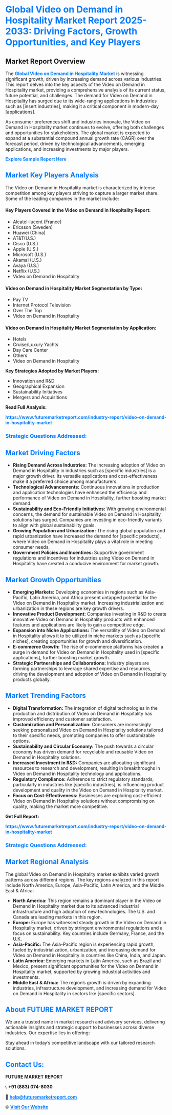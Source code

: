 <h1 style="color: #007BFF;">Global Video on Demand in Hospitality Market Report 2025-2033: Driving Factors, Growth Opportunities, and Key Players</h1>

<section id="overview">
<h2>Market Report Overview</h2>
<p>The <a href="https://www.futuremarketreport.com/industry-report/video-on-demand-in-hospitality-market" style="color: #007BFF; text-decoration: none;"><strong>Global Video on Demand in Hospitality Market</strong></a> is witnessing significant growth, driven by increasing demand across various industries. This report delves into the key aspects of the Video on Demand in Hospitality market, providing a comprehensive analysis of its current status, future potential, and challenges. The demand for Video on Demand in Hospitality has surged due to its wide-ranging applications in industries such as [insert industries], making it a critical component in modern-day [applications].</p>
<p>As consumer preferences shift and industries innovate, the Video on Demand in Hospitality market continues to evolve, offering both challenges and opportunities for stakeholders. The global market is expected to expand at a substantial compound annual growth rate (CAGR) over the forecast period, driven by technological advancements, emerging applications, and increasing investments by major players.</p>
</section>

<section id="overview">
<p><a href="https://www.futuremarketreport.com/request-sample/reportId=110519" style="color: #007BFF; text-decoration: none;"><strong>Explore Sample Report Here</strong></a></p>
</section>

<section id="key-players">
<h2 style="color: #007BFF;">Market Key Players Analysis</h2>
<p>The Video on Demand in Hospitality market is characterized by intense competition among key players striving to capture a larger market share. Some of the leading companies in the market include:</p>
<h4>Key Players Covered in the Video on Demand in Hospitality Report:</h4>
<ul><li>Alcatel-lucent (France)</li><li>Ericsson (Sweden)</li><li>Huawei (China)</li><li>AT&amp;T(U.S.)</li><li>Cisco (U.S.)</li><li>Apple (U.S.)</li><li>Microsoft (U.S.)</li><li>Akamai (U.S.)</li><li>Avaya (U.S.)</li><li>Netflix (U.S.)</li><li>Video on Demand in Hospitality</li></ul>
<h4>Video on Demand in Hospitality Market Segmentation by Type:</h4>
<ul><li>Pay TV</li><li>Internet Protocol Television</li><li>Over The Top</li><li>Video on Demand in Hospitality</li></ul>

<h4>Video on Demand in Hospitality Market Segmentation by Application:</h4>
<ul><li>Hotels</li><li>Cruise/Luxury Yachts</li><li>Day Care Center</li><li>Others</li><li>Video on Demand in Hospitality</li></ul>
<p><strong>Key Strategies Adopted by Market Players:</strong></p>
<ul>
<li>Innovation and R&D</li>
<li>Geographical Expansion</li>
<li>Sustainability Initiatives</li>
<li>Mergers and Acquisitions</li>
</ul>
</section>

<section>
<p><strong>Read Full Analysis: </strong></p><a href="https://www.futuremarketreport.com/industry-report/video-on-demand-in-hospitality-market" style="color: #007BFF; text-decoration: none;"><strong>https://www.futuremarketreport.com/industry-report/video-on-demand-in-hospitality-market</strong></a>
<h3 style="color: #007BFF;">Strategic Questions Addressed:</h3>
</section>

<section id="driving-factors">
<h2 style="color: #007BFF;">Market Driving Factors</h2>
<ul>
<li><strong>Rising Demand Across Industries:</strong> The increasing adoption of Video on Demand in Hospitality in industries such as [specific industries] is a major growth driver. Its versatile applications and cost-effectiveness make it a preferred choice among manufacturers.</li>
<li><strong>Technological Advancements:</strong> Continuous innovations in production and application technologies have enhanced the efficiency and performance of Video on Demand in Hospitality, further boosting market demand.</li>
<li><strong>Sustainability and Eco-Friendly Initiatives:</strong> With growing environmental concerns, the demand for sustainable Video on Demand in Hospitality solutions has surged. Companies are investing in eco-friendly variants to align with global sustainability goals.</li>
<li><strong>Growing Population and Urbanization:</strong> The rising global population and rapid urbanization have increased the demand for [specific products], where Video on Demand in Hospitality plays a vital role in meeting consumer needs.</li>
<li><strong>Government Policies and Incentives:</strong> Supportive government regulations and incentives for industries using Video on Demand in Hospitality have created a conducive environment for market growth.</li>
</ul>
</section>

<section id="growth-opportunities">
<h2 style="color: #007BFF;">Market Growth Opportunities</h2>
<ul>
<li><strong>Emerging Markets:</strong> Developing economies in regions such as Asia-Pacific, Latin America, and Africa present untapped potential for the Video on Demand in Hospitality market. Increasing industrialization and urbanization in these regions are key growth drivers.</li>
<li><strong>Innovative Product Development:</strong> Companies investing in R&D to create innovative Video on Demand in Hospitality products with enhanced features and applications are likely to gain a competitive edge.</li>
<li><strong>Expansion into Niche Applications:</strong> The versatility of Video on Demand in Hospitality allows it to be utilized in niche markets such as [specific niches], creating opportunities for growth and diversification.</li>
<li><strong>E-commerce Growth:</strong> The rise of e-commerce platforms has created a surge in demand for Video on Demand in Hospitality used in [specific applications], further boosting market growth.</li>
<li><strong>Strategic Partnerships and Collaborations:</strong> Industry players are forming partnerships to leverage shared expertise and resources, driving the development and adoption of Video on Demand in Hospitality products globally.</li>
</ul>
</section>

<section id="trending-factors">
<h2 style="color: #007BFF;">Market Trending Factors</h2>
<ul>
<li><strong>Digital Transformation:</strong> The integration of digital technologies in the production and distribution of Video on Demand in Hospitality has improved efficiency and customer satisfaction.</li>
<li><strong>Customization and Personalization:</strong> Consumers are increasingly seeking personalized Video on Demand in Hospitality solutions tailored to their specific needs, prompting companies to offer customizable options.</li>
<li><strong>Sustainability and Circular Economy:</strong> The push towards a circular economy has driven demand for recyclable and reusable Video on Demand in Hospitality solutions.</li>
<li><strong>Increased Investment in R&D:</strong> Companies are allocating significant resources to research and development, resulting in breakthroughs in Video on Demand in Hospitality technology and applications.</li>
<li><strong>Regulatory Compliance:</strong> Adherence to strict regulatory standards, particularly in industries like [specific industries], is influencing product development and quality in the Video on Demand in Hospitality market.</li>
<li><strong>Focus on Cost-Effectiveness:</strong> Businesses are exploring cost-efficient Video on Demand in Hospitality solutions without compromising on quality, making the market more competitive.</li>
</ul>
</section>

<section>
<p><strong>Get Full Report: </strong></p><a href="https://www.futuremarketreport.com/industry-report/video-on-demand-in-hospitality-market" style="color: #007BFF; text-decoration: none;"><strong>https://www.futuremarketreport.com/industry-report/video-on-demand-in-hospitality-market</strong></a>
<h3 style="color: #007BFF;">Strategic Questions Addressed:</h3>
</section>


<section id="regional-analysis">
<h2 style="color: #007BFF;">Market Regional Analysis</h2>
<p>The global Video on Demand in Hospitality market exhibits varied growth patterns across different regions. The key regions analyzed in this report include North America, Europe, Asia-Pacific, Latin America, and the Middle East & Africa:</p>
<ul>
<li><strong>North America:</strong> This region remains a dominant player in the Video on Demand in Hospitality market due to its advanced industrial infrastructure and high adoption of new technologies. The U.S. and Canada are leading markets in this region.</li>
<li><strong>Europe:</strong> Europe has witnessed steady growth in the Video on Demand in Hospitality market, driven by stringent environmental regulations and a focus on sustainability. Key countries include Germany, France, and the U.K.</li>
<li><strong>Asia-Pacific:</strong> The Asia-Pacific region is experiencing rapid growth, fueled by industrialization, urbanization, and increasing demand for Video on Demand in Hospitality in countries like China, India, and Japan.</li>
<li><strong>Latin America:</strong> Emerging markets in Latin America, such as Brazil and Mexico, present significant opportunities for the Video on Demand in Hospitality market, supported by growing industrial activities and investments.</li>
<li><strong>Middle East & Africa:</strong> The region’s growth is driven by expanding industries, infrastructure development, and increasing demand for Video on Demand in Hospitality in sectors like [specific sectors].</li>
</ul>
</section>

<footer>
<h2 style="color: #007BFF;">About FUTURE MARKET REPORT</h2>
<p>We are a trusted name in market research and advisory services, delivering actionable insights and strategic support to businesses across diverse industries. Our expertise lies in offering:</p>

<p>Stay ahead in today’s competitive landscape with our tailored research solutions.</p>

<h2 style="color: #007BFF;">Contact Us:</h2>
<p><strong>FUTURE MARKET REPORT</strong></p>
<p>📞 <strong>+91 (883) 074-8030</strong></p>
<p>📧 <strong><a href="mailto:help@futuremarketreport.com" style="color: #007BFF;">help@futuremarketreport.com</a></strong></p>
<p>🌐 <strong><a href="https://www.futuremarketreport.com/" style="color: #007BFF;">Visit Our Website</a></strong></p>
</footer>